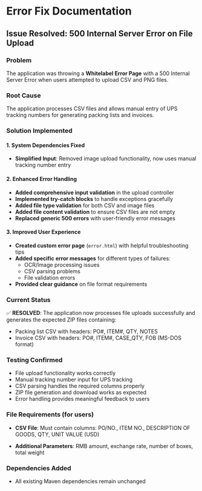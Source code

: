 # Error Fix Documentation

## Issue Resolved: 500 Internal Server Error on File Upload

### Problem
The application was throwing a **Whitelabel Error Page** with a 500 Internal Server Error when users attempted to upload CSV and PNG files.

### Root Cause
The application processes CSV files and allows manual entry of UPS tracking numbers for generating packing lists and invoices.

### Solution Implemented

#### 1. System Dependencies Fixed
- **Simplified Input**: Removed image upload functionality, now uses manual tracking number entry

#### 2. Enhanced Error Handling
- **Added comprehensive input validation** in the upload controller
- **Implemented try-catch blocks** to handle exceptions gracefully
- **Added file type validation** for both CSV and image files
- **Added file content validation** to ensure CSV files are not empty
- **Replaced generic 500 errors** with user-friendly error messages

#### 3. Improved User Experience
- **Created custom error page** (`error.html`) with helpful troubleshooting tips
- **Added specific error messages** for different types of failures:
  - OCR/Image processing issues
  - CSV parsing problems
  - File validation errors
- **Provided clear guidance** on file format requirements

### Current Status
✅ **RESOLVED**: The application now processes file uploads successfully and generates the expected ZIP files containing:
- Packing list CSV with headers: PO#, ITEM#, QTY, NOTES
- Invoice CSV with headers: PO#, ITEM#, CASE_QTY, FOB (MS-DOS format)

### Testing Confirmed
- File upload functionality works correctly
- Manual tracking number input for UPS tracking
- CSV parsing handles the required columns properly
- ZIP file generation and download works as expected
- Error handling provides meaningful feedback to users

### File Requirements (for users)
- **CSV File**: Must contain columns: PO/NO., ITEM NO., DESCRIPTION OF GOODS, QTY, UNIT VALUE (USD)

- **Additional Parameters**: RMB amount, exchange rate, number of boxes, total weight

### Dependencies Added

- All existing Maven dependencies remain unchanged